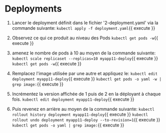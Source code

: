 # Deployments

1) Lancer le deployment définit dans le fichier '2-deployment.yaml' via la commande suivante:
    `kubectl apply -f deployment.yaml`{{ execute }}

2) Observez ce qui ce produit au niveau des Pods
    `kubectl get pods -w`{{ execute }}

3) amenez le nombre de pods à 10 au moyen de la commande suivante:
    `kubectl scale replicaset --replicas=10 myapp11-deploy`{{ execute }}
    `kubectl get pods -w`{{ execute }}

4) Remplacez l'image utilisée par une autre et appliquez le:
    `kubectl edit deployment myapp11-deploy`{{ execute }}
    `kubectl get pods -o yaml -w | grep image:`{{ execute }}

5) Incrémentez la version affichée de 1 puis de 2 en la déployant à chaque fois.
    `kubectl edit deployment myapp11-deploy`{{ execute }}

6) Puis revenez en arrière au moyen de la commande suivante:
    `kubectl rollout history deployment myapp11-deploy`{{ execute }}
    `kubectl rollout undo deployment myapp11-deploy --to-revision=1`{{ execute }}
    `kubectl get pods -o yaml | grep image:`{{ execute }}
